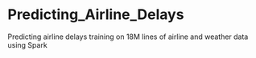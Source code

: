 # Predicting_Airline_Delays
Predicting airline delays training on 18M lines of airline and weather data using Spark  
